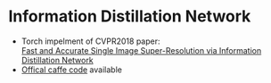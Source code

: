 # Information Distillation Network<br>
- Torch impelment of CVPR2018 paper:<br>
[Fast and Accurate Single Image Super-Resolution via Information Distillation Network](https://arxiv.org/abs/1803.09454)
- [Offical caffe code](https://github.com/Zheng222/IDN-Caffe) available
